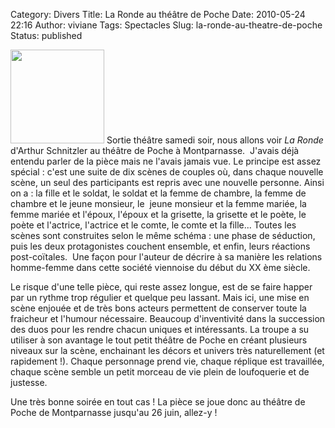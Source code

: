 Category: Divers
Title: La Ronde au théâtre de Poche
Date: 2010-05-24 22:16
Author: viviane
Tags: Spectacles
Slug: la-ronde-au-theatre-de-poche
Status: published

<a href="http://www.viviane-voyages.com/wp-content/uploads/2010/05/la-ronde.jpg"><img class="alignleft size-thumbnail wp-image-1319" title="la ronde" src="http://www.viviane-voyages.com/wp-content/uploads/2010/05/la-ronde-150x150.jpg" alt="" width="150" height="150" /></a> Sortie théâtre samedi soir, nous allons voir <em>La Ronde</em> d'Arthur Schnitzler au théâtre de Poche à Montparnasse.  J'avais déjà entendu parler de la pièce mais ne l'avais jamais vue. Le principe est assez spécial : c'est une suite de dix scènes de couples où, dans chaque nouvelle scène, un seul des participants est repris avec une nouvelle personne. Ainsi on a : la fille et le soldat, le soldat et la femme de chambre, la femme de chambre et le jeune monsieur, le  jeune monsieur et la femme mariée, la femme mariée et l'époux, l'époux et la grisette, la grisette et le poète, le poète et l'actrice, l'actrice et le comte, le comte et la fille... Toutes les scènes sont construites selon le même schéma : une phase de séduction, puis les deux protagonistes couchent ensemble, et enfin, leurs réactions post-coïtales.  Une façon pour l'auteur de décrire à sa manière les relations homme-femme dans cette société viennoise du début du XX ème siècle.

Le risque d'une telle pièce, qui reste assez longue, est de se faire happer par un rythme trop régulier et quelque peu lassant. Mais ici, une mise en scène enjouée et de très bons acteurs permettent de conserver toute la fraicheur et l'humour nécessaire. Beaucoup d'inventivité dans la succession des duos pour les rendre chacun uniques et intéressants. La troupe a su utiliser à son avantage le tout petit théâtre de Poche en créant plusieurs niveaux sur la scène, enchainant les décors et univers très naturellement (et rapidement !). Chaque personnage prend vie, chaque réplique est travaillée, chaque scène semble un petit morceau de vie plein de loufoquerie et de justesse.

Une très bonne soirée en tout cas ! La pièce se joue donc au théâtre de Poche de Montparnasse jusqu'au 26 juin, allez-y !